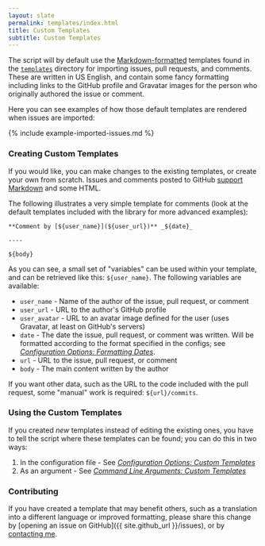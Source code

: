 ```yaml
---
layout: slate
permalink: templates/index.html
title: Custom Templates
subtitle: Custom Templates
---
```


The script will by default use the [Markdown-formatted](http://github.github.com/github-flavored-markdown/) templates found in the [`templates`]({{site.github_url}}/tree/master/templates/) directory for importing issues, pull requests, and comments. These are written in US English, and contain some fancy formatting including links to the GitHub profile and Gravatar images for the person who originally authored the issue or comment.

Here you can see examples of how those default templates are rendered when issues are imported:

{% include example-imported-issues.md %}

### <a id="creating-custom-templates"></a> Creating Custom Templates

If you would like, you can make changes to the existing templates, or create your own from scratch. Issues and comments posted to GitHub [support Markdown](https://help.github.com/articles/github-flavored-markdown) and some HTML.

The following illustrates a very simple template for comments (look at the default templates included with the library for more advanced examples):

```
**Comment by [${user_name}](${user_url})** _${date}_

----

${body}
```

As you can see, a small set of "variables" can be used within your template, and can be retrieved like this: `${user_name}`. The following variables are available:

 * `user_name` - Name of the author of the issue, pull request, or comment
 * `user_url` - URL to the author's GitHub profile
 * `user_avatar` - URL to an avatar image defined for the user (uses Gravatar, at least on GitHub's servers)
 * `date` - The date the issue, pull request, or comment was written. Will be formatted according to the format specified in the configs; see [_Configuration Options: Formatting Dates_]({{site.url}}/configuration/#formatting-dates).
 * `url` - URL to the issue, pull request, or comment
 * `body` - The main content written by the author
 
If you want other data, such as the URL to the code included with the pull request, some "manual" work is required: `${url}/commits`.

### <a id="using-custom-templates"></a> Using the Custom Templates

If you created _new_ templates instead of editing the existing ones, you have to tell the script where these templates can be found; you can do this in two ways:

 1. In the configuration file - See [_Configuration Options: Custom Templates_]({{site.url}}/configuration/#custom-templates)
 2. As an argument - See [_Command Line Arguments: Custom Templates_]({{site.url}}/arguments/#custom-templates)


### <a id="contributing"></a> Contributing

If you have created a template that may benefit others, such as a translation into a different language or improved formatting, please share this change by [opening an issue on GitHub]({{ site.github_url }}/issues), or by [contacting me](mailto:contact@iqandreas.com).

